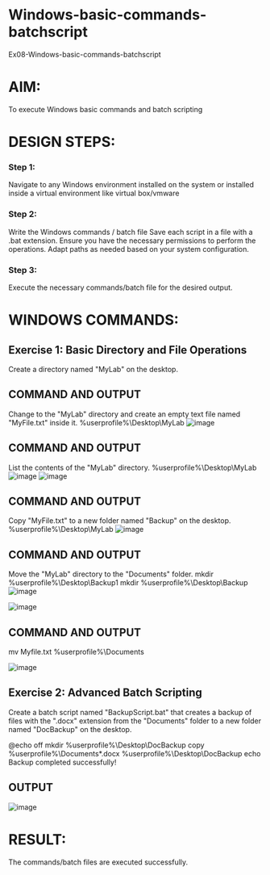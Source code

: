 # Windows-basic-commands-batchscript
Ex08-Windows-basic-commands-batchscript

# AIM:
To execute Windows basic commands and batch scripting

# DESIGN STEPS:

### Step 1:

Navigate to any Windows environment installed on the system or installed inside a virtual environment like virtual box/vmware 

### Step 2:

Write the Windows commands / batch file
Save each script in a file with a .bat extension.
Ensure you have the necessary permissions to perform the operations.
Adapt paths as needed based on your system configuration.
### Step 3:

Execute the necessary commands/batch file for the desired output. 




# WINDOWS COMMANDS:
## Exercise 1: Basic Directory and File Operations
Create a directory named "MyLab" on the desktop.


## COMMAND AND OUTPUT

Change to the "MyLab" directory and create an empty text file named "MyFile.txt" inside it.
%userprofile%\Desktop\MyLab
![image](https://github.com/Shruthidn27/Windows-basic-commands-batchscript/assets/138849783/5a68a9b0-03b1-426e-8aea-e92265171368)


## COMMAND AND OUTPUT

List the contents of the "MyLab" directory.
%userprofile%\Desktop\MyLab
![image](https://github.com/Shruthidn27/Windows-basic-commands-batchscript/assets/138849783/c7db5377-8e15-4d44-9722-c9df799f7393)
![image](https://github.com/Shruthidn27/Windows-basic-commands-batchscript/assets/138849783/01954320-1b99-40ba-80ab-92a881c3d436)


## COMMAND AND OUTPUT

Copy "MyFile.txt" to a new folder named "Backup" on the desktop.
%userprofile%\Desktop\MyLab
![image](https://github.com/Shruthidn27/Windows-basic-commands-batchscript/assets/138849783/245da0e6-de71-4fd4-9b18-1f755d220e5e)


## COMMAND AND OUTPUT

Move the "MyLab" directory to the "Documents" folder.
mkdir %userprofile%\Desktop\Backup1
mkdir %userprofile%\Desktop\Backup
![image](https://github.com/Shruthidn27/Windows-basic-commands-batchscript/assets/138849783/68655b8d-5240-4efd-961c-751f92c061e3)

![image](https://github.com/Shruthidn27/Windows-basic-commands-batchscript/assets/138849783/5aa6d619-e469-4f16-a104-490d6a9dbd45)



## COMMAND AND OUTPUT
mv Myfile.txt %userprofile%\Documents

![image](https://github.com/Shruthidn27/Windows-basic-commands-batchscript/assets/138849783/ca3b69d2-a01b-454b-a105-e0c3c20a1917)


## Exercise 2: Advanced Batch Scripting
Create a batch script named "BackupScript.bat" that creates a backup of files with the ".docx" extension from the "Documents" folder to a new folder named "DocBackup" on the desktop.

@echo off mkdir %userprofile%\Desktop\DocBackup copy %userprofile%\Documents*.docx %userprofile%\Desktop\DocBackup echo Backup completed successfully!


## OUTPUT

![image](https://github.com/Shruthidn27/Windows-basic-commands-batchscript/assets/138849783/ed1c90ea-b83a-4f6f-a3b2-854651f6d5b4)





# RESULT:
The commands/batch files are executed successfully.

